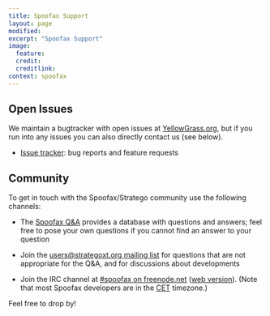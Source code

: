 ```yaml
---
title: Spoofax Support
layout: page
modified: 
excerpt: "Spoofax Support"
image:
  feature: 
  credit: 
  creditlink: 
context: spoofax
---
```


## Open Issues

We maintain a bugtracker with open issues at
[YellowGrass.org](http://yellowgrass.org/project/Spoofax), but if you
run into any issues you can also directly contact us (see below).

- [Issue tracker](http://yellowgrass.org/project/Spoofax): bug reports and feature requests

## Community

To get in touch with the Spoofax/Stratego community use the following
channels:

-   The [Spoofax Q&A](http://yellowgrass.org/questions/Spoofax) provides
    a database with questions and answers; feel free to pose your own questions if you cannot find an answer to your question

-   Join the [users@strategoxt.org mailing
    list](https://mailman.st.ewi.tudelft.nl/listinfo/users) for
    questions that are not appropriate for the Q&A, and for discussions
    about developments

-   Join the IRC channel at [\#spoofax on
    freenode.net](irc://irc.freenode.net/stratego) ([web
    version](http://webchat.freenode.net/?channels=stratego)). (Note
    that most Spoofax developers are in the
    [CET](http://www.timeanddate.com/worldclock/custom.html?cities=16)
    timezone.)

Feel free to drop by!

